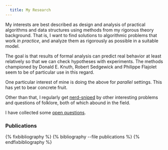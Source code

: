 ```yaml
---
  title: My Research
---
```


My interests are best described as design and analysis of practical algorithms
and data structures using methods from my rigorous theory background. That is,
I want to find solutions to algorithmic problems that work *in practice*, and
analyze them as rigorously as possible in a suitable model.

The goal is that results of formal analysis can predict real behavior at least
relatively so that we can check hypotheses with experiments. The methods
championed by Donald E. Knuth, Robert Sedgewick and Philippe Flajolet seem
to be of particular use in this regard.

One particular interest of mine is doing the above for *parallel* settings.
This has yet to bear concrete fruit.

Other than that, I regularly get [nerd-sniped](https://xkcd.com/356/) by other 
interesting problems and questions of folklore, both of which abound in the field.
<!-- TODO give some links to corr. products? -->

I have collected some [open questions](open-questions).

### Publications

{% fixbibliography %}
  {% bibliography --file publications %}
{% endfixbibliography %}

